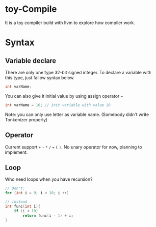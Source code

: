 # toy-Compile

It is a toy compiler build with llvm to explore how compiler work.

# Syntax

## Variable declare

There are only one type 32-bit signed integer. To declare a variable with this type, just fallow syntax below.

```c
int varName;
```

You can also give it initial value by using assign operator `=`

```c
int varName = 10; // init variable with value 10
```

Note: you can only use letter as variable name. (Somebody didn't write Tonkenizer properly)

## Operator

Current support `+` `-` `*` `/` `=` `(` `)`. No unary operator for now, planning to implement.

## Loop

Who need loops when you have recursion?

```c
// Don't:
for (int i = 0; i < 10; i ++)

// instead
int func(int i){
    if (i < 10)
        return func(i - 1) + i;
}
```  